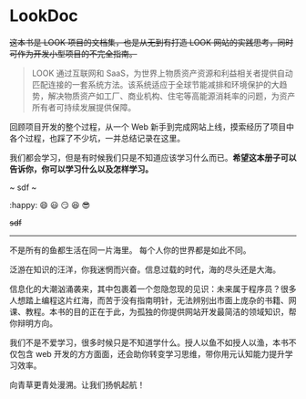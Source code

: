 # LookDoc

~~这本书是 LOOK 项目的文档集，也是从无到有打造 LOOK 网站的实践思考，同时可作为开发小型项目的不完全指南。~~

> LOOK 通过互联网和 SaaS，为世界上物质资产资源和利益相关者提供自动匹配连接的一套系统方法。该系统适应于全球节能减排和环境保护的大趋势，解决物质资产如工厂、商业机构、住宅等高能源消耗率的问题，为资产所有者可持续发展提供保障。



回顾项目开发的整个过程，从一个 Web 新手到完成网站上线，摸索经历了项目中各个过程，也踩了不少坑，一并总结记录在这里。

我们都会学习，但是有时候我们只是不知道应该学习什么而已。**希望这本册子可以告诉你，你可以学习什么以及怎样学习。**

~ sdf ~

:happy: :smile: :smiley: :smirk: :laughing: :sunglasses:

~~sdf~~

***

不是所有的鱼都生活在同一片海里。 每个人你的世界都是如此不同。

泛游在知识的汪洋，你我迷惘而兴奋。信息过载的时代，海的尽头还是大海。

信息化的大潮汹涌袭来，其中包裹着一个忽隐忽现的见识：未来属于程序员？很多人想踏上编程这片红海，而苦于没有指南明针，无法辨别出市面上庞杂的书籍、网课、教程。本书的目的正在于此，为孤独的你提供网站开发最简洁的领域知识，帮你辩明方向。

我们不是不爱学习，很多时候只是不知道学什么。授人以鱼不如授人以渔，本书不仅包含 web 开发的方方面面，还会助你转变学习思维，带你用元认知能力提升学习效率。

向青草更青处漫溯。让我们扬帆起航！
